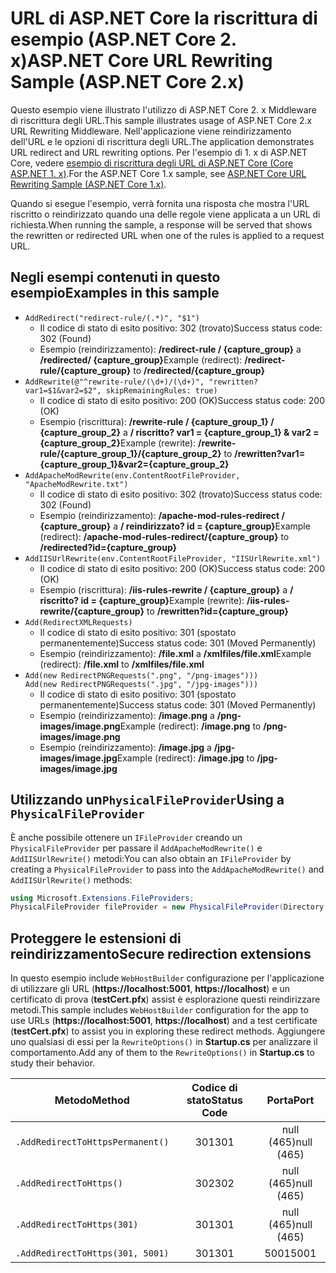 # <a name="aspnet-core-url-rewriting-sample-aspnet-core-2x"></a><span data-ttu-id="21179-101">URL di ASP.NET Core la riscrittura di esempio (ASP.NET Core 2. x)</span><span class="sxs-lookup"><span data-stu-id="21179-101">ASP.NET Core URL Rewriting Sample (ASP.NET Core 2.x)</span></span>

<span data-ttu-id="21179-102">Questo esempio viene illustrato l'utilizzo di ASP.NET Core 2. x Middleware di riscrittura degli URL.</span><span class="sxs-lookup"><span data-stu-id="21179-102">This sample illustrates usage of ASP.NET Core 2.x URL Rewriting Middleware.</span></span> <span data-ttu-id="21179-103">Nell'applicazione viene reindirizzamento dell'URL e le opzioni di riscrittura degli URL.</span><span class="sxs-lookup"><span data-stu-id="21179-103">The application demonstrates URL redirect and URL rewriting options.</span></span> <span data-ttu-id="21179-104">Per l'esempio di 1. x di ASP.NET Core, vedere [esempio di riscrittura degli URL di ASP.NET Core (Core ASP.NET 1. x)](https://github.com/aspnet/Docs/tree/master/aspnetcore/fundamentals/url-rewriting/samples/1.x).</span><span class="sxs-lookup"><span data-stu-id="21179-104">For the ASP.NET Core 1.x sample, see [ASP.NET Core URL Rewriting Sample (ASP.NET Core 1.x)](https://github.com/aspnet/Docs/tree/master/aspnetcore/fundamentals/url-rewriting/samples/1.x).</span></span>

<span data-ttu-id="21179-105">Quando si esegue l'esempio, verrà fornita una risposta che mostra l'URL riscritto o reindirizzato quando una delle regole viene applicata a un URL di richiesta.</span><span class="sxs-lookup"><span data-stu-id="21179-105">When running the sample, a response will be served that shows the rewritten or redirected URL when one of the rules is applied to a request URL.</span></span>

## <a name="examples-in-this-sample"></a><span data-ttu-id="21179-106">Negli esempi contenuti in questo esempio</span><span class="sxs-lookup"><span data-stu-id="21179-106">Examples in this sample</span></span>

* `AddRedirect("redirect-rule/(.*)", "$1")`
  - <span data-ttu-id="21179-107">Il codice di stato di esito positivo: 302 (trovato)</span><span class="sxs-lookup"><span data-stu-id="21179-107">Success status code: 302 (Found)</span></span>
  - <span data-ttu-id="21179-108">Esempio (reindirizzamento): **/redirect-rule / {capture_group}** a **/redirected/ {capture_group}**</span><span class="sxs-lookup"><span data-stu-id="21179-108">Example (redirect): **/redirect-rule/{capture_group}** to **/redirected/{capture_group}**</span></span>
* `AddRewrite(@"^rewrite-rule/(\d+)/(\d+)", "rewritten?var1=$1&var2=$2", skipRemainingRules: true)`
  - <span data-ttu-id="21179-109">Il codice di stato di esito positivo: 200 (OK)</span><span class="sxs-lookup"><span data-stu-id="21179-109">Success status code: 200 (OK)</span></span>
  - <span data-ttu-id="21179-110">Esempio (riscrittura): **/rewrite-rule / {capture_group_1} / {capture_group_2}** a **/ riscritto? var1 = {capture_group_1} & var2 = {capture_group_2}**</span><span class="sxs-lookup"><span data-stu-id="21179-110">Example (rewrite): **/rewrite-rule/{capture_group_1}/{capture_group_2}** to **/rewritten?var1={capture_group_1}&var2={capture_group_2}**</span></span>
* `AddApacheModRewrite(env.ContentRootFileProvider, "ApacheModRewrite.txt")`
  - <span data-ttu-id="21179-111">Il codice di stato di esito positivo: 302 (trovato)</span><span class="sxs-lookup"><span data-stu-id="21179-111">Success status code: 302 (Found)</span></span>
  - <span data-ttu-id="21179-112">Esempio (reindirizzamento): **/apache-mod-rules-redirect / {capture_group}** a **/ reindirizzato? id = {capture_group}**</span><span class="sxs-lookup"><span data-stu-id="21179-112">Example (redirect): **/apache-mod-rules-redirect/{capture_group}** to **/redirected?id={capture_group}**</span></span>
* `AddIISUrlRewrite(env.ContentRootFileProvider, "IISUrlRewrite.xml")`
  - <span data-ttu-id="21179-113">Il codice di stato di esito positivo: 200 (OK)</span><span class="sxs-lookup"><span data-stu-id="21179-113">Success status code: 200 (OK)</span></span>
  - <span data-ttu-id="21179-114">Esempio (riscrittura): **/iis-rules-rewrite / {capture_group}** a **/ riscritto? id = {capture_group}**</span><span class="sxs-lookup"><span data-stu-id="21179-114">Example (rewrite): **/iis-rules-rewrite/{capture_group}** to **/rewritten?id={capture_group}**</span></span>
* `Add(RedirectXMLRequests)`
  - <span data-ttu-id="21179-115">Il codice di stato di esito positivo: 301 (spostato permanentemente)</span><span class="sxs-lookup"><span data-stu-id="21179-115">Success status code: 301 (Moved Permanently)</span></span>
  - <span data-ttu-id="21179-116">Esempio (reindirizzamento): **/file.xml** a **/xmlfiles/file.xml**</span><span class="sxs-lookup"><span data-stu-id="21179-116">Example (redirect): **/file.xml** to **/xmlfiles/file.xml**</span></span>
* `Add(new RedirectPNGRequests(".png", "/png-images")))`<br>`Add(new RedirectPNGRequests(".jpg", "/jpg-images")))`
  - <span data-ttu-id="21179-117">Il codice di stato di esito positivo: 301 (spostato permanentemente)</span><span class="sxs-lookup"><span data-stu-id="21179-117">Success status code: 301 (Moved Permanently)</span></span>
  - <span data-ttu-id="21179-118">Esempio (reindirizzamento): **/image.png** a **/png-images/image.png**</span><span class="sxs-lookup"><span data-stu-id="21179-118">Example (redirect): **/image.png** to **/png-images/image.png**</span></span>
  - <span data-ttu-id="21179-119">Esempio (reindirizzamento): **/image.jpg** a **/jpg-images/image.jpg**</span><span class="sxs-lookup"><span data-stu-id="21179-119">Example (redirect): **/image.jpg** to **/jpg-images/image.jpg**</span></span>

## <a name="using-a-physicalfileprovider"></a><span data-ttu-id="21179-120">Utilizzando un`PhysicalFileProvider`</span><span class="sxs-lookup"><span data-stu-id="21179-120">Using a `PhysicalFileProvider`</span></span>
<span data-ttu-id="21179-121">È anche possibile ottenere un `IFileProvider` creando un `PhysicalFileProvider` per passare il `AddApacheModRewrite()` e `AddIISUrlRewrite()` metodi:</span><span class="sxs-lookup"><span data-stu-id="21179-121">You can also obtain an `IFileProvider` by creating a `PhysicalFileProvider` to pass into the `AddApacheModRewrite()` and `AddIISUrlRewrite()` methods:</span></span>
```csharp
using Microsoft.Extensions.FileProviders;
PhysicalFileProvider fileProvider = new PhysicalFileProvider(Directory.GetCurrentDirectory());
```
## <a name="secure-redirection-extensions"></a><span data-ttu-id="21179-122">Proteggere le estensioni di reindirizzamento</span><span class="sxs-lookup"><span data-stu-id="21179-122">Secure redirection extensions</span></span>
<span data-ttu-id="21179-123">In questo esempio include `WebHostBuilder` configurazione per l'applicazione di utilizzare gli URL (**https://localhost:5001**, **https://localhost**) e un certificato di prova (**testCert.pfx**) assist è esplorazione questi reindirizzare metodi.</span><span class="sxs-lookup"><span data-stu-id="21179-123">This sample includes `WebHostBuilder` configuration for the app to use URLs (**https://localhost:5001**, **https://localhost**) and a test certificate (**testCert.pfx**) to assist you in exploring these redirect methods.</span></span> <span data-ttu-id="21179-124">Aggiungere uno qualsiasi di essi per la `RewriteOptions()` in **Startup.cs** per analizzare il comportamento.</span><span class="sxs-lookup"><span data-stu-id="21179-124">Add any of them to the `RewriteOptions()` in **Startup.cs** to study their behavior.</span></span>

<span data-ttu-id="21179-125">Metodo</span><span class="sxs-lookup"><span data-stu-id="21179-125">Method</span></span> | <span data-ttu-id="21179-126">Codice di stato</span><span class="sxs-lookup"><span data-stu-id="21179-126">Status Code</span></span> | <span data-ttu-id="21179-127">Porta</span><span class="sxs-lookup"><span data-stu-id="21179-127">Port</span></span>
--- | :---: | :---:
`.AddRedirectToHttpsPermanent()` | <span data-ttu-id="21179-128">301</span><span class="sxs-lookup"><span data-stu-id="21179-128">301</span></span> | <span data-ttu-id="21179-129">null (465)</span><span class="sxs-lookup"><span data-stu-id="21179-129">null (465)</span></span>
`.AddRedirectToHttps()` | <span data-ttu-id="21179-130">302</span><span class="sxs-lookup"><span data-stu-id="21179-130">302</span></span> | <span data-ttu-id="21179-131">null (465)</span><span class="sxs-lookup"><span data-stu-id="21179-131">null (465)</span></span>
`.AddRedirectToHttps(301)` | <span data-ttu-id="21179-132">301</span><span class="sxs-lookup"><span data-stu-id="21179-132">301</span></span> | <span data-ttu-id="21179-133">null (465)</span><span class="sxs-lookup"><span data-stu-id="21179-133">null (465)</span></span>
`.AddRedirectToHttps(301, 5001)` | <span data-ttu-id="21179-134">301</span><span class="sxs-lookup"><span data-stu-id="21179-134">301</span></span> | <span data-ttu-id="21179-135">5001</span><span class="sxs-lookup"><span data-stu-id="21179-135">5001</span></span>
